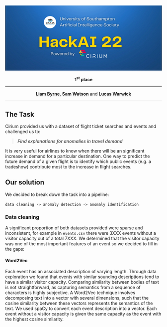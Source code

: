 <p align="center">
  <img src="./images/banner.png">
</p>

<p align="center">
  <b>1<sup>st</sup> place</b>
</p>

---

<p align="center">
  <a href="https://github.com/liamhbyrne"><b>Liam Byrne</b>, <a href="https://github.com/samwatsonn"><b>Sam Watson</b></a> and <a href="https://github.com/lucaswarwick02"><b>Lucas Warwick</b></a>
</p>

---

## The Task
Cirium provided us with a dataset of flight ticket searches and events and challenged us to:
  
>**_Find explanations for anomalies in travel demand_** 

It is very useful for airlines to know when there will be an significant increase in demand for a particular destination. One way to predict the future demand of a given flight is to identify which public events (e.g. a tradeshow) contribute most to the increase in flight searches.
  
## Our solution
We decided to break down the task into a pipeline:

`data cleaning -> anomaly detection -> anomaly identification`
### Data cleaning
A significant proportion of both datasets provided were sparse and inconsistent, for example in `events.csv` there were 3XXX events without a visitor capacity out of a total 7XXX. 
We determined that the visitor capacity was one of the most important features of an event so we decided to fill in the gaps:
#### Word2Vec
Each event has an associated description of varying length. Through data exploration we found that events with similar sounding descriptions tend to have a similar visitor capacity. Comparing similarity between bodies of text is not straightforward, as capturing semantics from a sequence of characters is highly subjective. A Word2Vec technique involves decomposing text into a vector with several dimensions, such that the cosine similarity between these vectors represents the semantics of the text. We used spaCy to convert each event description into a vector. Each event without a visitor capacity is given the same capacity as the event with the highest cosine similarity.
